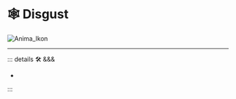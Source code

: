 # 🕸 <anima>Disgust </anima>

![Anima_Ikon](/Anima/Anima_Ikon.png)

---

<!-- =================================================== -->
<!-- =================================================== -->
<!-- =================================================== -->
<!-- =================================================== -->
<!-- =================================================== -->
::: details 🛠 <dev>&&&</dev>

-

:::
